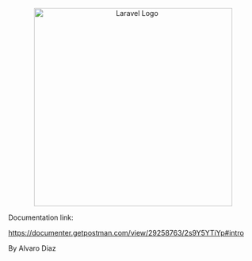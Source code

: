 <p align="center"><a href="https://laravel.com" target="_blank"><img src="https://raw.githubusercontent.com/laravel/art/master/logo-lockup/5%20SVG/2%20CMYK/1%20Full%20Color/laravel-logolockup-cmyk-red.svg" width="400" alt="Laravel Logo"></a></p>


Documentation link:

https://documenter.getpostman.com/view/29258763/2s9Y5YTiYp#intro

By Alvaro Diaz
